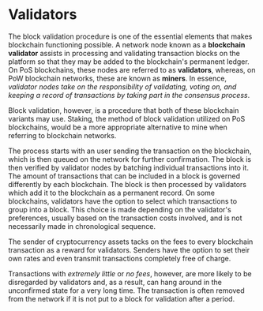 # Validators

The block validation procedure is one of the essential elements that makes blockchain functioning possible. A network node known as a **blockchain validator** assists in processing and validating transaction blocks on the platform so that they may be added to the blockchain's permanent ledger. On PoS blockchains, these nodes are referred to as **validators**, whereas, on PoW blockchain networks, these are known as **miners**. In essence, _validator nodes take on the responsibility of validating, voting on, and keeping a record of transactions by taking part in the consensus process_.

Block validation, however, is a procedure that both of these blockchain variants may use. Staking, the method of block validation utilized on PoS blockchains, would be a more appropriate alternative to mine when referring to blockchain networks.

The process starts with an user sending the transaction on the blockchain, which is then queued on the network for further confirmation. The block is then verified by validator nodes by batching individual transactions into it. The amount of transactions that can be included in a block is governed differently by each blockchain. The block is then processed by validators which add it to the blockchain as a permanent record. On some blockchains, validators have the option to select which transactions to group into a block. This choice is made depending on the validator's preferences, usually based on the transaction costs involved, and is not necessarily made in chronological sequence.

The sender of cryptocurrency assets tacks on the fees to every blockchain transaction as a reward for validators. Senders have the option to set their own rates and even transmit transactions completely free of charge.

Transactions with _extremely little_ or _no fees_, however, are more likely to be disregarded by validators and, as a result, can hang around in the unconfirmed state for a very long time. The transaction is often removed from the network if it is not put to a block for validation after a period.
